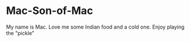 # Mac-Son-of-Mac

My name is Mac.
Love me some Indian food and a cold one.
Enjoy playing the "pickle"
